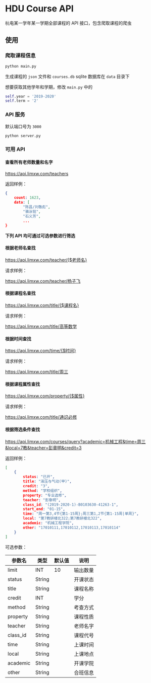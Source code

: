 # HDU Course API
杭电某一学年某一学期全部课程的 API 接口，包含爬取课程的爬虫

## 使用

### 爬取课程信息

```python
python main.py
```
生成课程的 `json` 文件和 `courses.db` sqlite 数据库在 `data` 目录下

想要获取其他学年和学期，修改 `main.py` 中的

```python
self.year = '2019-2020'
self.term = '2'
```



### API 服务

默认端口号为 `3000`

```python
python server.py
```



### 可用 API

#### 查看所有老师数量和名字

https://api.limxw.com/teachers

返回样例：

```json
{
    count: 1623,
    data: [
        "陈昌/刘敬彪",
        "骆泳铭",
        "石义芳",
        ...
}
```





**下列 API 均可通过可选参数进行筛选**

#### 根据老师名查找

https://api.limxw.com/teacher/{$老师名}

请求样例：

https://api.limxw.com/teacher/杨子飞



#### 根据课程名查找

https://api.limxw.com/title/{$课程名}

请求样例：

https://api.limxw.com/title/高等数学



#### 根据时间查找

https://api.limxw.com/time/{$时间}

请求样例：

https://api.limxw.com/title/周三



#### 根据课程属性查找

https://api.limxw.com/property/{$属性}

请求样例：

https://api.limxw.com/title/通识必修



#### 根据筛选条件查找

https://api.limxw.com/courses/query?academic=机械工程&time=周三&local=7教&teacher=彭章明&credit=3



返回样例：
```json
[
    {
        status: "已开",
        title: "液压与气动(甲)",
        credit: "3",
        method: "学校组织",
        property: "专业选修",
        teacher: "彭章明",
        class_id: "(2019-2020-1)-B0103630-41263-1",
        start_end: "01-15",
        time: "周一第3,4节{第1-15周};周三第1,2节{第1-15周|单周}",
        local: "第7教研楼北322;第7教研楼北322",
        academic: "机械工程学院",
        other: "17010111,17010112,17010113,17010114"
    }
]
```



可选参数：

| 参数名 | 类型 | 默认值 | 说明   |
| -------- | ------ |----|-------- |
| limit | INT    | 10 |输出数量 |
| status   | String |    |开课状态 |
| title    | String |    |课程名称 |
| credit   | INT    |    |学分   |
| method   | String |    |考查方式 |
| property | String |    |课程性质 |
| teacher  | String |    |老师名字 |
| class_id | String |    |课程代号 |
| time     | String |    |上课时间 |
| local    | String |    |上课地点 |
| academic | String |    |开课学院 |
| other    | String |    |合班信息 |
